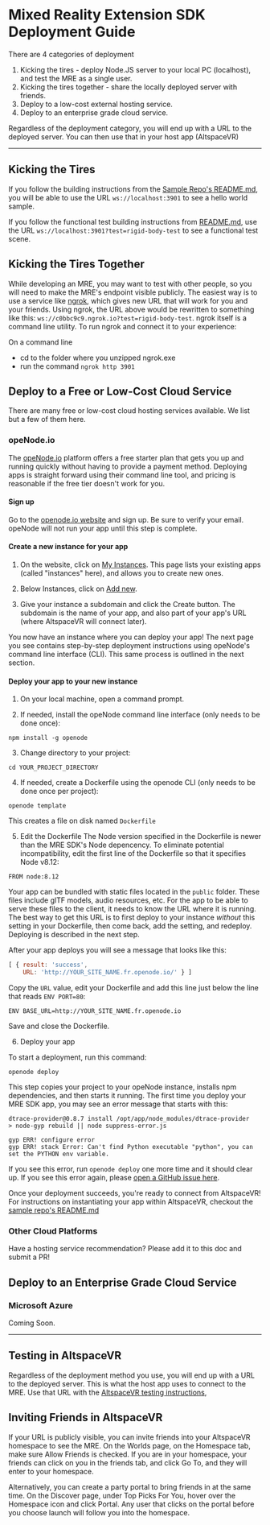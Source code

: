 # Mixed Reality Extension SDK Deployment Guide

There are 4 categories of deployment

1. Kicking the tires - deploy Node.JS server to your local PC (localhost), and
test the MRE as a single user.
2. Kicking the tires together - share the locally deployed server with friends.
3. Deploy to a low-cost external hosting service.
4. Deploy to an enterprise grade cloud service.

Regardless of the deployment category, you will end up with a URL to the 
deployed server. You can then use that in your host app (AltspaceVR)


---
## Kicking the Tires
If you follow the building instructions from the [Sample Repo's README.md](
https://github.com/Microsoft/mixed-reality-extension-sdk-samples/blob/master/README.md#BuildAndRun),
you will be able to use the URL `ws://localhost:3901` to see a hello world
sample.

If you follow the functional test building instructions from [README.md](
README.md#BuildAndRun), use the URL `ws://localhost:3901?test=rigid-body-test`
to see a functional test scene. 


## Kicking the Tires Together
While developing an MRE, you may want to test with other people, so you will
need to make the MRE's endpoint visible publicly. The easiest way is to use a
service like [ngrok](https://ngrok.com/), which gives new URL that will work 
for you and your friends. Using ngrok, the URL above would be rewritten to
something like this: `ws://c0bbc9c9.ngrok.io?test=rigid-body-test`. ngrok
itself is a command line utility. To run ngrok and connect it to your
experience:

On a command line
* cd to the folder where you unzipped ngrok.exe
* run the command `ngrok http 3901`

## Deploy to a Free or Low-Cost Cloud Service

There are many free or low-cost cloud hosting services available. We list but a
few of them here.

### opeNode.io

The [opeNode.io](https://www.openode.io/) platform offers a free starter plan that gets you
up and running quickly without having to provide a payment method. Deploying apps
is straight forward using their command line tool, and pricing is reasonable if
the free tier doesn't work for you.

#### Sign up
Go to the [openode.io website](https://openode.io) and sign up. Be sure to
verify your email. opeNode will not run your app until this step is complete.

#### Create a new instance for your app
1. On the website, click on [My Instances](https://www.openode.io/admin/). This
page lists your existing apps (called "instances" here), and allows you to create
new ones.

2. Below Instances, click on [Add new](https://www.openode.io/admin/new).

3. Give your instance a subdomain and click the Create button. The subdomain is the name
of your app, and also part of your app's URL (where AltspaceVR will connect later).

You now have an instance where you can deploy your app! The next page you see
contains step-by-step deployment instructions using opeNode's command line interface (CLI).
This same process is outlined in the next section.

#### Deploy your app to your new instance
1. On your local machine, open a command prompt.

2. If needed, install the opeNode command line interface (only needs to be done once):
```
npm install -g openode
```

3. Change directory to your project:
```
cd YOUR_PROJECT_DIRECTORY
```

4. If needed, create a Dockerfile using the openode CLI (only needs to be done once per project):
```
openode template
```
This creates a file on disk named `Dockerfile`

5. Edit the Dockerfile
The Node version specified in the Dockerfile is newer than the MRE SDK's Node depencency. To eliminate
potential incompatibility, edit the first line of the Dockerfile so that it specifies Node v8.12:
```
FROM node:8.12
```
Your app can be bundled with static files located in the `public` folder. These files include glTF
models, audio resources, etc. For the app to be able to serve these files to the client, it needs to
know the URL where it is running. The best way to get this URL is to first deploy to your instance
*without* this setting in your Dockerfile, then come back, add the setting, and redeploy. Deploying
is described in the next step.

After your app deploys you will see a message that looks like this:
```js
[ { result: 'success',
    URL: 'http://YOUR_SITE_NAME.fr.openode.io/' } ]
```

Copy the `URL` value, edit your Dockerfile and add this line just below the line that reads `ENV PORT=80`:
```
ENV BASE_URL=http://YOUR_SITE_NAME.fr.openode.io
```

Save and close the Dockerfile.

6. Deploy your app

To start a deployment, run this command:
```
openode deploy
```
This step copies your project to your opeNode instance, installs npm dependencies, and then starts it running.
The first time you deploy your MRE SDK app, you may see an error message that starts with this:
```
dtrace-provider@0.8.7 install /opt/app/node_modules/dtrace-provider
> node-gyp rebuild || node suppress-error.js

gyp ERR! configure error
gyp ERR! stack Error: Can't find Python executable "python", you can set the PYTHON env variable.
```
If you see this error, run `openode deploy` one more time and it should clear up. If you see this
error again, please [open a GitHub issue here](https://github.com/Microsoft/mixed-reality-extension-sdk/issues/new).

Once your deployment succeeds, you're ready to connect from AltspaceVR! For instructions
on instantiating your app within AltspaceVR, checkout the [sample repo's README.md](
https://github.com/Microsoft/mixed-reality-extension-sdk-samples/blob/master/README.md)

### Other Cloud Platforms

Have a hosting service recommendation? Please add it to this doc and submit a PR!

## Deploy to an Enterprise Grade Cloud Service

### Microsoft Azure

Coming Soon.


---
## Testing in AltspaceVR
Regardless of the deployment method you use, you will end up with a URL to the
deployed server. This is what the host app uses to connect to the MRE. Use that
URL with the [AltspaceVR testing instructions](
README.md#Testing-an-MRE-In-AltspaceVR),


## Inviting Friends in AltspaceVR
If your URL is publicly visible, you can invite friends into your AltspaceVR
homespace to see the MRE. On the Worlds page, on the Homespace tab, make sure
Allow Friends is checked. If you are in your homespace, your friends can click
on you in the friends tab, and click Go To, and they will enter to your
homespace.

Alternatively, you can create a party portal to bring friends in at the same
time. On the Discover page, under Top Picks For You, hover over the Homespace
icon and click Portal. Any user that clicks on the portal before you choose
launch will follow you into the homespace.
